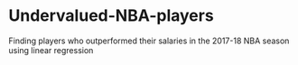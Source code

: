 # Undervalued-NBA-players
Finding players who outperformed their salaries in the 2017-18 NBA season using linear regression
